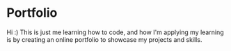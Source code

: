 # Portfolio
Hi :) This is just me learning how to code, and how I'm applying my learning is by creating an online portfolio to showcase my projects and skills.
